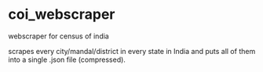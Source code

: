 # coi_webscraper
webscraper for census of india

scrapes every city/mandal/district in every state in India and puts all of them into a single .json file (compressed).
